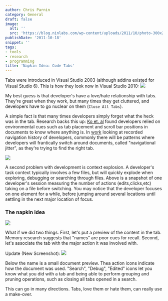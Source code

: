 ```yaml
---
author: Chris Parnin
category: General
draft: false
image:
  alt: ''
  src: 'https://blog.ninlabs.com/wp-content/uploads/2011/10/photo-300x224.jpg'
publishDate: '2011-10-18'
snippet: ''
tags:
- tools
- research
- programming
title: 'Napkin Idea: Code Tabs'
---
```


Tabs were introduced in Visual Studio 2003 (although addins existed for Visual Studio 6).  This is how they look now in Visual Studio 2010:
[![](https://blog.ninlabs.com/wp-content/uploads/2011/10/OldStyleTabs.png)](https://blog.ninlabs.com/wp-content/uploads/2011/10/OldStyleTabs.png)

My best guess is that developer's have a love/hate relationship with tabs.  They're great when they work, but many times they get cluttered, and developers have to go nuclear on them (`Close All Tabs`).

A simple fact is that many times developers simply forget what the heck was in the tab.  Research backs this up: [Ko et. al](https://www.computer.org/portal/web/csdl/doi/10.1109/TSE.2006.116) found developers relied on environmental cues such as tab placement and scroll bar positions in documents to know where anything is.  In [work](https://dl.acm.org/citation.cfm?id=1059354) looking at recorded navigation history of developers, commonly there will be patterns where developers will frantically switch around documents, called "navigational jitter", as they're trying to find the right tab.

[![](https://blog.ninlabs.com/wp-content/uploads/2011/10/intensity.png)](http://blog.ninlabs.com/wp-content/uploads/2011/10/intensity.png)

A second problem with development is context explosion.  A developer's task context typically involves a few files, but will quickly explode when exploring, debugging or searching through files.  Above is a snapshot of one developer's session measuring the number of actions (edits,clicks,etc) taking on a file before switching.  You may notice that the developer focuses on one element for a while, before jumping around several locations until settling in the next major location of focus.



### The napkin idea

[![](https://blog.ninlabs.com/wp-content/uploads/2011/10/photo-300x224.jpg)](https://blog.ninlabs.com/wp-content/uploads/2011/10/photo.jpg)


What if we did two things.  First, let's put a preview of the content in the tab.  Memory research suggests that "names" are poor cues for recall.  Second, let's associate the tab with the major action it was involved with.

Update (New Screenshot):
[![](https://blog.ninlabs.com/wp-content/uploads/2011/10/CodeTabs.jpg)](https://blog.ninlabs.com/wp-content/uploads/2011/10/CodeTabs.jpg)


Below the name is a small document preview.  Thea action icons indicate how the document was used. "Search", "Debug", "Edited" icons let you know what you did with a tab and being able to perform grouping and pruning operations, such as closing all tabs opened in a search.

This can go in many directions.  Tabs, love them or hate them, can really use a make-over.